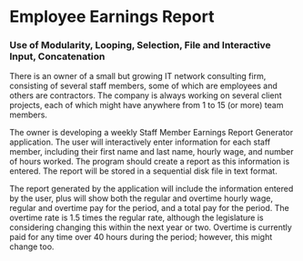 # Employee Earnings Report

### Use of Modularity, Looping, Selection, File and Interactive Input, Concatenation


There is an owner of a small but growing IT network consulting firm, consisting of several staff members, some of which are employees and others are contractors. The company is always working on several client projects, each of which might have anywhere from 1 to 15 (or more) team members.

The owner is developing a weekly Staff Member Earnings Report Generator application. The user will interactively enter information for each staff member, including their first name and last name, hourly wage, and number of hours worked. The program should create a report as this information is entered. The report will be stored in a sequential disk file in text format.

The report generated by the application will include the information entered by the user, plus will show both the regular and overtime hourly wage, regular and overtime pay for the period, and a total pay for the period. The overtime rate is 1.5 times the regular rate, although the legislature is considering changing this within the next year or two. Overtime is currently paid for any time over 40 hours during the period; however, this might change too.

